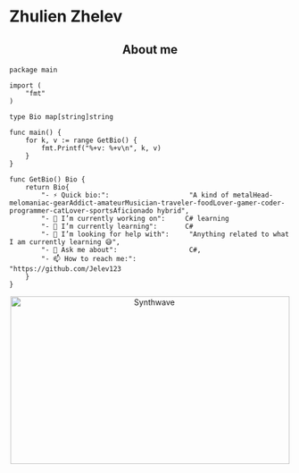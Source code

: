 # Zhulien Zhelev

<h2 align="center">About me</h2>

```golang
package main

import (
	"fmt"
)

type Bio map[string]string

func main() {
	for k, v := range GetBio() {
		fmt.Printf("%+v: %+v\n", k, v)
	}
}

func GetBio() Bio {
	return Bio{
		"- ⚡ Quick bio:":                    "A kind of metalHead-melomaniac-gearAddict-amateurMusician-traveler-foodLover-gamer-coder-programmer-catLover-sportsAficionado hybrid",
		"- 🔭 I’m currently working on":     C# learning
		"- 🌱 I’m currently learning":       C#
		"- 🤔 I’m looking for help with":     "Anything related to what I am currently learning 😅",
		"- 💬 Ask me about":                  C#, 
		"- 📫 How to reach me:":              "https://github.com/Jelev123
	}
}
```

<p align="center"><img src="https://thumbs.gfycat.com/GoodnaturedFondGaur-size_restricted.gif" alt="Synthwave" height="300" width="500"></p>


